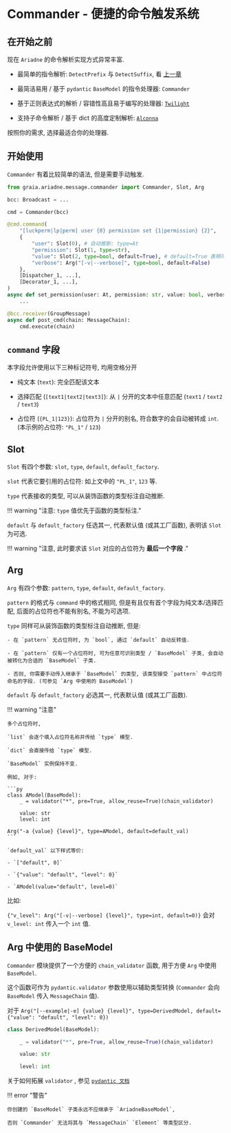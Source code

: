 # Commander - 便捷的命令触发系统

## 在开始之前

现在 `Ariadne` 的命令解析实现方式异常丰富.

- 最简单的指令解析: `DetectPrefix` 与 `DetectSuffix`, 看 [上一章](./base-parser.md)

- 最简洁易用 / 基于 `pydantic` `BaseModel` 的指令处理器: `Commander`

- 基于正则表达式的解析 / 容错性高且易于编写的处理器: [`Twilight`](./twilight.md)

- 支持子命令解析 / 基于 dict 的高度定制解析: [`Alconna`](./alconna/quickstart.md)

按照你的需求, 选择最适合你的处理器.

## 开始使用

`Commander` 有着比较简单的语法, 但是需要手动触发.

```py
from graia.ariadne.message.commander import Commander, Slot, Arg

bcc: Broadcast = ...

cmd = Commander(bcc)

@cmd.command(
    "[luckperm|lp|perm] user {0} permission set {1|permission} {2}",
    {
        "user": Slot(0), # 自动推断: type=At
        "permission": Slot(1, type=str),
        "value": Slot(2, type=bool, default=True), # default=True 表明可选
        "verbose": Arg("[-v|--verbose]", type=bool, default=False)
    },
    [Dispatcher_1, ...],
    [Decorator_1, ...],
)
async def set_permission(user: At, permission: str, value: bool, verbose: bool):
    ...

@bcc.receiver(GroupMessage)
async def post_cmd(chain: MessageChain):
    cmd.execute(chain)
```

## `command` 字段

本字段允许使用以下三种标记符号, 均用空格分开

- 纯文本 (`text`): 完全匹配该文本

- 选择匹配 (`[text1|text2|text3]`): 从 `|` 分开的文本中任意匹配 (`text1` / `text2` / `text3`)

- 占位符 (`{PL_1|123}`): 占位符为 `|` 分开的别名, 符合数字的会自动被转成 `int`. (本示例的占位符: `"PL_1"` / `123`)

## Slot

`Slot` 有四个参数: `slot`, `type`, `default`, `default_factory`.

`slot` 代表它要引用的占位符: 如上文中的 `"PL_1"`, `123` 等.

`type` 代表接收的类型, 可以从装饰函数的类型标注自动推断.

!!! warning "注意: `type` 值优先于函数的类型标注."

`default` 与 `default_factory` 任选其一, 代表默认值 (或其工厂函数), 表明该 `Slot` 为可选.

!!! warning "注意, 此时要求该 `Slot` 对应的占位符为 **最后一个字段** ."

## Arg

`Arg` 有四个参数: `pattern`, `type`, `default`, `default_factory`.

`pattern` 的格式与 `command` 中的格式相同, 但是有且仅有首个字段为纯文本/选择匹配, 后面的占位符也不能有别名, 不能为可选项.

`type` 同样可从装饰函数的类型标注自动推断, 但是:

    - 在 `pattern` 无占位符时, 为 `bool`, 通过 `default` 自动反转值.

    - 在 `pattern` 仅有一个占位符时, 可为任意可识别类型 / `BaseModel` 子类, 会自动被转化为合适的 `BaseModel` 子类.

    - 否则, 你需要手动传入继承于 `BaseModel` 的类型, 该类型接受 `pattern` 中占位符命名的字段. (可参见 `Arg 中使用的 BaseModel`)

`default` 与 `default_factory` 必选其一, 代表默认值 (或其工厂函数).

!!! warning "注意"

    多个占位符时,

    `list` 会逐个填入占位符名称并传给 `type` 模型.

    `dict` 会直接传给 `type` 模型.
    
    `BaseModel` 实例保持不变.

    例如, 对于:

    ```py
    class AModel(BaseModel):
        _ = validator("*", pre=True, allow_reuse=True)(chain_validator) 

        value: str
        level: int
    
    Arg("-a {value} {level}", type=AModel, default=default_val)
    ```

    `default_val` 以下样式等价:

    - `["default", 0]`

    - `{"value": "default", "level": 0}` 

    - `AModel(value="default", level=0)`

比如:

`{"v_level": Arg("[-v|--verbose] {level}", type=int, default=0)}` 会对 `v_level: int` 传入一个 `int` 值.

## Arg 中使用的 BaseModel

`Commander` 模块提供了一个方便的 `chain_validator` 函数, 用于方便 `Arg` 中使用 `BaseModel`.

这个函数可作为 `pydantic.validator` 参数使用以辅助类型转换 (`Commander` 会向 `BaseModel` 传入 `MessageChain` 值).

对于 `Arg("[--example|-e] {value} {level}", type=DerivedModel, default={"value": "default", "level": 0})`

```py
class DerivedModel(BaseModel):

    _ = validator("*", pre=True, allow_reuse=True)(chain_validator) 

    value: str

    level: int
```

关于如何拓展 `validator` , 参见 [`pydantic 文档`](https://pydantic-docs.helpmanual.io/usage/validators/)

!!! error "警告"

    你创建的 `BaseModel` 子类永远不应继承于 `AriadneBaseModel`,

    否则 `Commander` 无法将其与 `MessageChain` `Element` 等类型区分.